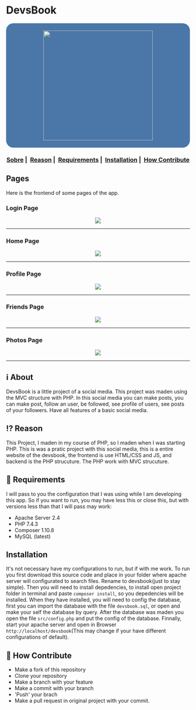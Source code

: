 # DevsBook

<p align="center" style="background-color: #4a76a8; padding: 20px 0; border-radius: 20px;">
  <img src="https://lh3.googleusercontent.com/OatyAoht1HuUtA0cFFJdH6pEV2Aaeqp9DwcGuRp6nYNtHcuEpUUcRJ8pMzwOLw4Cb4AmNtE5myLa8sTpSC8K=w1920-h867" width="300" heigth="300">
</p>

<h3 align="center">
  <a href="#information_source-about">Sobre</a>&nbsp;|&nbsp;
  <a href="#interrobang-reason">Reason</a>&nbsp;|&nbsp;
  <a href="#seedling-requirements">Requirements</a>&nbsp;|&nbsp;
  <a href="#rocket-installation">Installation</a>&nbsp;|&nbsp;
  <a href="#link-how-contribute">How Contribute</a>
</h3>

## Pages
Here is the frontend of some pages of the app.

### Login Page

<p align="center">
  <img src="https://d5yxgq.dm.files.1drv.com/y4mxDFds3eOtA5FYQ-9j4F-CLX40BGIaSCrTF0mmkAwnZzboHs8uIpDh0umJq_-MsbjrQcEvNg7Ey05ZY1inIn3mOXK27CwDWj6SwVebqWwss0pjFxJBiot9nzKIzJgzPMTXX7s6JZjyEpL_z_yX92FI7DYXYUNiUgedFzJKY1z0pvSMCu2hxpx13tZZw-NpJmBSQR_cfg7CbnZBcO31I4KIA?width=1024&height=485&cropmode=none">
</p>

---

### Home Page

<p align="center">
  <img src="https://e5yxgq.dm.files.1drv.com/y4mmuTMBJpgtmjlG-9BmpSQi_pUI8VZr5aLeY3ARYSgvHMys7socF0TTI1eNBnOOPTdJPncJMQyW692nvwICdDCj23tlpMD3W53GUyQJ-eQaFxLK8w--DUi3Vrv2XM5jEIJVrXblcUY-bCk-WTq_Tq3vFtcoGy9nZLyTZP2jThwKtCpFdQ_7teP8HvdJO4kuYzkfSxdNx2RAll9U-93dwftew?width=1024&height=492&cropmode=none">
</p>

---

### Profile Page

<p align="center">
  <img src="https://djyxgq.dm.files.1drv.com/y4mgd9BffSyN213PtyIdu7hbpvEJyiJUWIhl-LcvX754U8hp5keCTNgRA7b5E0tR-Rc_kF_99zdTjmnCcbu2424Ql0o98HZu9fu-mss7K4mbEOvxhU2GVItBHcqIr4ZJthEMKx1AR4mhRrDGTM9RUZpdzceBzj2q7L74SX1r9UsiTvXaFkk9Z8e1AGPH9xZVkk5bVikcIexCK9a_g6N8vMCdA?width=1024&height=932&cropmode=none">
</p>

---

### Friends Page

<p align="center">
  <img src="https://dpyxgq.dm.files.1drv.com/y4mv4sgNGLL2ZunWrBY-5mTqDpMJJXM7HvWgGx691-RnaosCLIYL_m8eA1zL8spxKu37nmm9k6JDaT31YkfLQfgjoexhSazGjsAySWkLUV2n2ZucATsJhpNJrNxdBjOGBeE9GvG3DpU5KwolTgJvbmyetMh-ltDpXtIfJDkT2ielrNHymT7zyhWKC-sSym0fLheLiOUVJcH5lFxC3Z63NSwGg?width=1024&height=492&cropmode=none">
</p>

---

### Photos Page

<p align="center">
  <img src="https://dzyxgq.dm.files.1drv.com/y4m_3D1knwY8OdIbIZl1j87vgqsOZz4AXru0wQUpp8607FII9CpluN1QmjtkyyZb7XYv0YHsazZnZxJ5AKBGfLe6NK1c-SVkHQ3cawqg1e83v5HVM2jlwrWkqLPSmjQG_1pM5x1cPey1Sul4Y1yVRX8y00_c5nHtgJ8dBfuKTHGs6IZdkX-j6x5-X2X3o3cPnWUOKBy2hPgA9VtdRJH2zDtzw?width=1024&height=492&cropmode=none">
</p>

---

## :information_source: About

DevsBook is a little project of a social media. This project was maden using the MVC structure with PHP. In this social media you can make posts, you can make post, follow an user, be followed, see profile of users, see posts of your followers. Have all features of a basic social media.


## :interrobang: Reason

This Project, I maden in my course of PHP, so I maden when I was starting PHP. This is was a pratic project with this social media, this is a entire website of the devsbook, the frontend is use HTML/CSS and JS, and backend is the PHP strucuture. The PHP work with MVC strucuture.

## :seedling: Requirements
I will pass to you the configuration that I was using while I am developing this app. So if you want to run, you may have less this or close this, but with versions less than that I will pass may work:

- Apache Server 2.4
- PHP 7.4.3
- Composer 1.10.8
- MySQL (latest)

## Installation

It's not necessary have my configurations to run, but if with me work. To run you first download this source code and place in your folder where apache server will configurated to search files. Rename to devsbook(just to stay simple). Then you will need to install depedencies, to install open project folder in terminal and paste `composer install`, so you depedencies will be installed. When they have installed, you will need to config the database, first you can import the database with the file `devsbook.sql`, or open and make your self the database by query. After the database was maden you open the file `src/config.php` and put the config of the database. Finnally, start your apache server and open in Browser `http://localhost/devsbook`(This may change if your have different configurations of default).

## :link: How Contribute

- Make a fork of this repository
- Clone your repository
- Make a branch with your feature
- Make a commit with your branch
- 'Push' your brach
- Make a pull request in original project with your commit.
